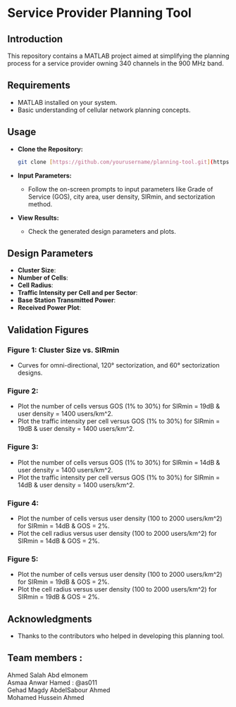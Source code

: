 # Service Provider Planning Tool

## Introduction
This repository contains a MATLAB project aimed at simplifying the planning process for a service provider owning 340 channels in the 900 MHz band.

## Requirements
- MATLAB installed on your system.
- Basic understanding of cellular network planning concepts.

## Usage

- **Clone the Repository:**
    ```bash
    git clone [https://github.com/yourusername/planning-tool.git](https://github.com/Ahmed-Salah-312/Wireless-Communication-Networks)
    ```

- **Input Parameters:**
    - Follow the on-screen prompts to input parameters like Grade of Service (GOS), city area, user density, SIRmin, and sectorization method.

- **View Results:**
    - Check the generated design parameters and plots.

## Design Parameters

- **Cluster Size**: 
- **Number of Cells**: 
- **Cell Radius**: 
- **Traffic Intensity per Cell and per Sector**: 
- **Base Station Transmitted Power**: 
- **Received Power Plot**: 

## Validation Figures

### Figure 1: Cluster Size vs. SIRmin
- Curves for omni-directional, 120° sectorization, and 60° sectorization designs.

### Figure 2: 
- Plot the number of cells versus GOS (1% to 30%) for SIRmin = 19dB & user density = 1400 users/km^2.
- Plot the traffic intensity per cell versus GOS (1% to 30%) for SIRmin = 19dB & user density = 1400 users/km^2.

### Figure 3: 
- Plot the number of cells versus GOS (1% to 30%) for SIRmin = 14dB & user density = 1400 users/km^2.
- Plot the traffic intensity per cell versus GOS (1% to 30%) for SIRmin = 14dB & user density = 1400 users/km^2.

### Figure 4: 
- Plot the number of cells versus user density (100 to 2000 users/km^2) for SIRmin = 14dB & GOS = 2%.
- Plot the cell radius versus user density (100 to 2000 users/km^2) for SIRmin = 14dB & GOS = 2%.

### Figure 5: 
- Plot the number of cells versus user density (100 to 2000 users/km^2) for SIRmin = 19dB & GOS = 2%.
- Plot the cell radius versus user density (100 to 2000 users/km^2) for SIRmin = 19dB & GOS = 2%.


## Acknowledgments

- Thanks to the contributors who helped in developing this planning tool.

## Team members :
Ahmed Salah Abd elmonem                          
Asmaa Anwar Hamed  : @as011  
Gehad Magdy AbdelSabour Ahmed                      
Mohamed Hussein Ahmed 
